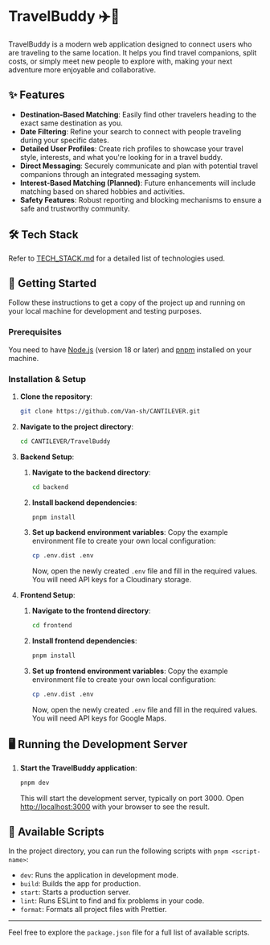 # TravelBuddy ✈️🤝

TravelBuddy is a modern web application designed to connect users who are traveling to the same location. It helps you find travel companions, split costs, or simply meet new people to explore with, making your next adventure more enjoyable and collaborative.

## ✨ Features

* **Destination-Based Matching**: Easily find other travelers heading to the exact same destination as you.
* **Date Filtering**: Refine your search to connect with people traveling during your specific dates.
* **Detailed User Profiles**: Create rich profiles to showcase your travel style, interests, and what you're looking for in a travel buddy.
* **Direct Messaging**: Securely communicate and plan with potential travel companions through an integrated messaging system.
* **Interest-Based Matching (Planned)**: Future enhancements will include matching based on shared hobbies and activities.
* **Safety Features**: Robust reporting and blocking mechanisms to ensure a safe and trustworthy community.

## 🛠️ Tech Stack

Refer to [TECH\_STACK.md](./TECH_STACK.md) for a detailed list of technologies used.

## 🚀 Getting Started

Follow these instructions to get a copy of the project up and running on your local machine for development and testing purposes.

### Prerequisites

You need to have [Node.js](https://nodejs.org/) (version 18 or later) and [pnpm](https://pnpm.io/installation) installed on your machine.

### Installation & Setup

1. **Clone the repository**:

    ```bash
    git clone https://github.com/Van-sh/CANTILEVER.git
    ```

2. **Navigate to the project directory**:

    ```bash
    cd CANTILEVER/TravelBuddy
    ```

3. **Backend Setup**:

    1. **Navigate to the backend directory**:

        ```bash
        cd backend
        ```

    2. **Install backend dependencies**:

        ```bash
        pnpm install
        ```

    3. **Set up backend environment variables**:
        Copy the example environment file to create your own local configuration:

        ```bash
        cp .env.dist .env
        ```

        Now, open the newly created `.env` file and fill in the required values. You will need API keys for a Cloudinary storage.

4. **Frontend Setup**:

    1. **Navigate to the frontend directory**:

        ```bash
        cd frontend
        ```

    2. **Install frontend dependencies**:

        ```bash
        pnpm install
        ```

    3. **Set up frontend environment variables**:
        Copy the example environment file to create your own local configuration:

        ```bash
        cp .env.dist .env
        ```

        Now, open the newly created `.env` file and fill in the required values. You will need API keys for Google Maps.

## 🖥️ Running the Development Server

1. **Start the TravelBuddy application**:

    ```bash
    pnpm dev
    ```

    This will start the development server, typically on port 3000. Open [http://localhost:3000](http://localhost:3000) with your browser to see the result.

## 📜 Available Scripts

In the project directory, you can run the following scripts with `pnpm <script-name>`:

* `dev`: Runs the application in development mode.
* `build`: Builds the app for production.
* `start`: Starts a production server.
* `lint`: Runs ESLint to find and fix problems in your code.
* `format`: Formats all project files with Prettier.

---

Feel free to explore the `package.json` file for a full list of available scripts.
